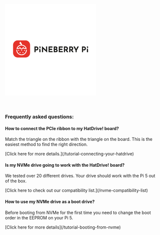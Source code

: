 <br>
<br>
<br>
<img src="/assets/logo.png" alt="logo" style="height: 300px; width:300px"/>
<br>
<br>
<br>
<h3 style="text-align: left">Frequently asked questions:</h3>
<h4 style="text-align: left">How to connect the PCIe ribbon to my HatDrive! board?</h4>
<p>Match the triangle on the ribbon with the triangle on the board. This is the easiest method to find the right direction.</p>[Click here for more details.](/tutorial-connecting-your-hatdrive)
<h4 style="text-align: left">Is my NVMe drive going to work with the HatDrive! board?</h4>
<p>We tested over 20 different drives. Your drive should work with the Pi 5 out of the box.</p>[Click here to check out our compatibility list.](/nvme-compatibility-list)
<h4 style="text-align: left">How to use my NVMe drive as a boot drive?</h4>
<p>Before booting from NVMe for the first time you need to change the boot order in the EEPROM on your Pi 5.</p>[Click here for more details](/tutorial-booting-from-nvme)
<br>
<br>
<br>
